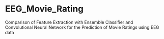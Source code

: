 # EEG_Movie_Rating

Comparison of Feature Extraction with Ensemble Classifier and Convolutional Neural Network for the Prediction of Movie Ratings using EEG data
